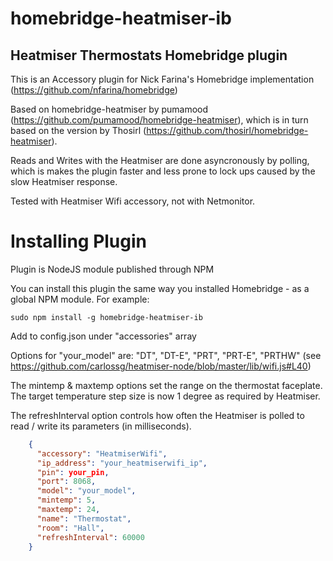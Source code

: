 # homebridge-heatmiser-ib
## Heatmiser Thermostats Homebridge plugin

This is an Accessory plugin for Nick Farina's Homebridge implementation (https://github.com/nfarina/homebridge)

Based on homebridge-heatmiser by pumamood (https://github.com/pumamood/homebridge-heatmiser), which is in turn based on the version by Thosirl (https://github.com/thosirl/homebridge-heatmiser).

Reads and Writes with the Heatmiser are done asyncronously by polling, which is makes the plugin faster and less prone to lock ups caused by the slow Heatmiser response.

Tested with Heatmiser Wifi accessory, not with Netmonitor.


# Installing Plugin

Plugin is NodeJS module published through NPM

You can install this plugin the same way you installed Homebridge - as a global NPM module. For example:

    sudo npm install -g homebridge-heatmiser-ib


Add to config.json under "accessories" array

Options for "your_model" are: "DT", "DT-E", "PRT", "PRT-E", "PRTHW" (see https://github.com/carlossg/heatmiser-node/blob/master/lib/wifi.js#L40)

The mintemp & maxtemp options set the range on the thermostat faceplate. The target temperature step size is now 1 degree as required by Heatmiser.

The refreshInterval option controls how often the Heatmiser is polled to read / write its parameters (in milliseconds).

```json
    {
      "accessory": "HeatmiserWifi",
      "ip_address": "your_heatmiserwifi_ip",
      "pin": your_pin,
      "port": 8068,
      "model": "your_model",
      "mintemp": 5,
      "maxtemp": 24,
      "name": "Thermostat",
      "room": "Hall",
      "refreshInterval": 60000
    }

```
